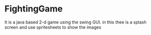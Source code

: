 # FightingGame
It is a java based 2-d game using the swing GUI. in this thee is a splash screen and  use spritesheets to show the images
